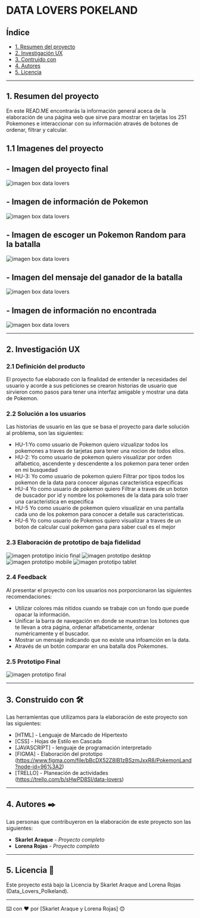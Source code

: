 # DATA LOVERS POKELAND

## Índice

* [1. Resumen del proyecto](#1-resumen-del-protecto)
* [2. Investigación UX](#2-inventigación-UX)
* [3. Contruido con](#3-construido-con)
* [4. Autores](#4-autores)
* [5. Licencia](#5-licencia)

***

## 1. Resumen del proyecto

En este READ.ME encontrarás la información general aceca de la elaboración de una página web que sirve para mostrar en tarjetas los 251 Pokemones e interaccionar con su información através de botones de ordenar, filtrar y calcular.

## 1.1 Imagenes del proyecto

##  - Imagen del proyecto final

![imagen box data lovers](src/README/ImageFinalProject.png)

## - Imagen de información de Pokemon

![imagen box data lovers](src/README/ImageFinalProject(2).png)

## - Imagen de escoger un Pokemon Random para la batalla

![imagen box data lovers](src/README/ImageFinalProject(3).png)

## - Imagen del mensaje del ganador de la batalla

![imagen box data lovers](src/README/ImageFinalProject(4).png)

## - Imagen de información no encontrada

![imagen box data lovers](src/README/ImageFinalProject(5).png)


***

## 2. Investigación UX

### 2.1 Definición del producto

El proyecto fue elaborado con la finalidad de entender la necesidades del usuario y acorde a sus peticiones se crearon historias de usuario que sirvieron como pasos para tener una interfaz amigable y mostrar una data de Pokemon.


### 2.2 Solución a los usuarios

Las historias de usuario en las que se basa el proyecto para darle solución al problema, son las siguientes:

- HU-1:Yo como usuario de Pokemon quiero vizualizar todos los pokemones a traves de tarjetas para tener una nocion de todos ellos.
- HU-2: Yo como usuario de pokemon quiero visualizar por orden alfabetico, ascendente y descendente a los pokemon para tener orden en mi busquedad
- HU-3: Yo como usuario de pokemon quiero Filtrar por tipos todos los pokemon de la data para conocer algunas caracteristica especificas
- HU-4 Yo como usuario de pokemon quiero Filtrar a traves de un boton de buscador por id y nombre los pokemones de la data para solo traer una caracteristica en especifica
- HU-5 Yo como usuario de pokemon quiero visualizar en una pantalla cada uno de los pokemon para conocer a detalle sus caracteristicas.
- HU-6 Yo como usuario de Pokemos quiero visualizar a traves de un boton de calcular cual pokemon gana para saber cual es el mejor


### 2.3 Elaboración de prototipo de baja fidelidad

![imagen prototipo inicio final](src/README/prototype_inicial_final_desktop.jpeg)
![imagen prototipo desktop](src/README/Prototype_desktop.jpeg)
![imagen prototipo mobile](src/README/prototype_mobile.jpeg)
![imagen prototipo tablet](src/README/prototype_tablet.jpeg)


### 2.4 Feedback

Al presentar el proyecto con los usuarios nos porporcionaron las siguientes recomendaciones:

- Utilizar colores más nitidos cuando se trabaje con un fondo que puede opacar la información.
- Unificar la barra de navegación en donde se muestran los botones que te llevan a otra página, ordenar alfabeticamente, ordenar numéricamente  y el buscador.
- Mostrar un mensaje indicando que no existe una infoamción en la data.
- Através de un botón comparar en una batalla dos Pokemones.

### 2.5 Prototipo Final

![imagen prototipo final](src/README/ImageFigma.png)


***

## 3. Construido con 🛠️

Las herramientas que utilizamos para la elaboración de este proyecto son las siguientes:

* [HTML] - Lenguaje de Marcado de Hipertexto
* [CSS] - Hojas de Estilo en Cascada
* [JAVASCRIPT] -  lenguaje de programación interpretado
* [FIGMA] - Elaboración del prototipo  (https://www.figma.com/file/bBcDX52Z8IB1zBSzmJxxR8/PokemonLand?node-id=96%3A2)
* [TRELLO] - Planeación de actividades (https://trello.com/b/sHwPD8SI/data-lovers)

***

## 4. Autores ✒️

Las personas que contribuyeron en la elaboración de este proyecto son las siguientes:

* **Skarlet Araque** - *Proyecto completo*
* **Lorena Rojas** - *Proyecto completo*

***

## 5. Licencia 📄

Este proyecto está bajo la Licencia by Skarlet Araque and Lorena Rojas (Data_Lovers_Polkeland).

---
⌨️ con ❤️ por [Skarlet Araque y Lorena Rojas] 😊
